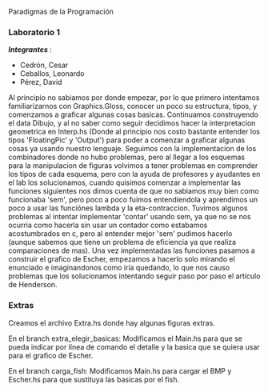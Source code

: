  Paradigmas de la Programación 
### Laboratorio 1
***Integrantes*** :
- Cedrón, Cesar
- Ceballos, Leonardo
- Pérez, David

Al principio no sabiamos por donde empezar, por lo que primero intentamos familiarizarnos con Graphics.Gloss, conocer un poco su estructura, tipos, y comenzamos a graficar algunas cosas basicas. Continuamos construyendo el data Dibujo, y al no saber como seguir decidimos hacer la interpretacion geometrica en Interp.hs (Donde al principio nos costo bastante entender los tipos 'FloatingPic' y 'Output') para poder a comenzar a graficar algunas cosas ya usando nuestro lenguaje. Seguimos con la implementacion de los combinadores donde no hubo problemas, pero al llegar a los esquemas para la manipulacion de figuras volvimos a tener problemas en comprender los tipos de cada esquema, pero con la ayuda de profesores y ayudantes en el lab los solucionamos, cuando quisimos comenzar a implementar las funciones siguientes nos dimos cuenta de que no sabiamos muy bien como funcionaba 'sem', pero poco a poco fuimos entendiendola y aprendimos un poco a usar las funciónes lambda y la eta-contraccion. Tuvimos algunos problemas al intentar implementar 'contar' usando sem, ya que no se nos ocurria como hacerla sin usar un contador como estabamos acostumbrados en c, pero al entender mejor 'sem' pudimos hacerlo (aunque sabemos que tiene un problema de eficiencia ya que realiza comparaciones de mas). Una vez implementadas las funciones pasamos a construir el grafico de Escher, empezamos a hacerlo solo mirando el enunciado e imaginandonos como iría quedando, lo que nos causo problemas que los solucionamos intentando seguir paso por paso el artículo de Henderson.

### Extras

Creamos el archivo Extra.hs donde hay algunas figuras extras.

En el branch extra_elegir_basicas:
Modificamos el Main.hs para que se pueda indicar por línea de comando el detalle y la basica que se quiera usar para el grafico de Escher.

En el branch carga_fish:
Modificamos Main.hs para cargar el BMP y Escher.hs para que sustituya las basicas por el fish.
